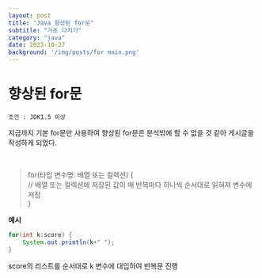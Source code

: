 ```yaml
---
layout: post
title: "Java 향상된 for문"
subtitle: "기초 다지기"
category: "java"
date: 2023-10-27
background: '/img/posts/for main.png'
---
```


# 향상된 for문
`조건 : JDK1.5 이상`

지금까지 기본 for문만 사용하여 향상된 for문은 분석밖에 할 수 없을 것 같아 게시글을 작성하게 되었다.

<br>


> for(타입 변수명: 배열 또는 컬렉션) { <br>
>    // 배열 또는 컬렉션에 저장된 값이 매 반복마다 하나씩 순서대로 읽혀져 변수에 저장 <br>
> }

**예시**

```java
for(int k:score) {
    System.out.println(k+" ");
}
```

score의 리스트를 순서대로 k 변수에 대입하여 반복문 진행
